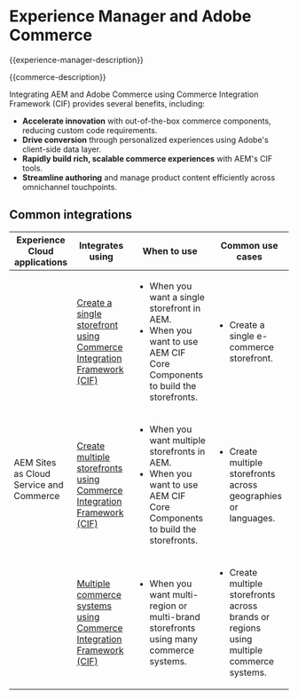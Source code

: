 ---
---

# Experience Manager and Adobe Commerce

{{experience-manager-description}}

{{commerce-description}}

Integrating AEM and Adobe Commerce using Commerce Integration Framework (CIF) provides several benefits, including:

+ **Accelerate innovation** with out-of-the-box commerce components, reducing custom code requirements.
+ **Drive conversion** through personalized experiences using Adobe's client-side data layer.
+ **Rapidly build rich, scalable commerce experiences** with AEM's CIF tools.
+ **Streamline authoring** and manage product content efficiently across omnichannel touchpoints.

## Common integrations

<table>
    <thead>
        <tr>
            <th>Experience Cloud applications</th>
            <th>Integrates using</th>
            <th>When to use</th>
            <th>Common use cases</th>
        </tr>
    </thead>
    <tbody>
        <tr>
            <td rowspan="3">AEM Sites as Cloud Service and Commerce</td>
            <td><a href="https://experienceleague.adobe.com/docs/experience-manager-cloud-service/content/content-and-commerce/storefront/getting-started.html" target="_blank" rel="noreferrer">Create a single storefront using Commerce Integration Framework (CIF)</a></td>
            <td>
                <ul>
                    <li>When you want a single storefront in AEM.</li>
                    <li>When you want to use AEM CIF Core Components to build the storefronts.</li>
                </ul>
            </td>
            <td>
                <ul>
                    <li>
                        Create a single e-commerce storefront.
                    </li>
                </ul>
            </td>
        </tr>
        <tr>
            <td><a href="https://experienceleague.adobe.com/docs/experience-manager-cloud-service/content/content-and-commerce/storefront/administering/multi-store-setup.html" target="_blank" rel="noreferrer">Create multiple storefronts using Commerce Integration Framework (CIF)</a></td>
            <td>
                <ul>
                    <li>When you want multiple storefronts in AEM.</li>
                    <li>When you want to use AEM CIF Core Components to build the storefronts.</li>
                </ul>
            </td>
            <td>
                <ul>
                    <li>Create multiple storefronts across geographies or languages.</li>
                </ul>
            </td>
        </tr>
        <tr>
            <td><a href="https://experienceleague.adobe.com/docs/experience-manager-cloud-service/content/content-and-commerce/storefront/administering/multiple-commerce-systems-setup.html" target="_blank" rel="noreferrer">Multiple commerce systems using Commerce Integration Framework (CIF)</a></td>
            <td>
                <ul><li>When you want multi-region or multi-brand storefronts using many commerce systems.</li></ul>
            </td>
            <td>
                <ul><li>Create multiple storefronts across brands or regions using multiple commerce systems.</li></ul>
            </td>
        </tr>
    </tbody>          
</table>
